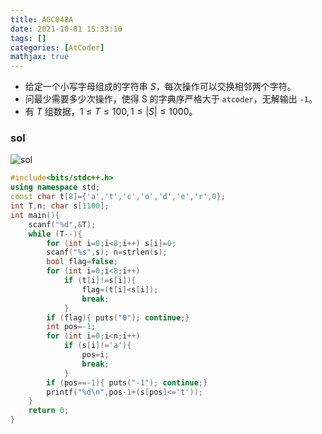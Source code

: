 ```yaml
---
title: AGC048A
date: 2021-10-01 15:33:10
tags: []
categories: [AtCoder]
mathjax: true
---
```


- 给定一个小写字母组成的字符串 $S$，每次操作可以交换相邻两个字符。
- 问最少需要多少次操作，使得 S 的字典序严格大于 `atcoder`，无解输出 `-1`。
- 有 $T$ 组数据，$1\leq T\leq 100,1\leq |S|\leq 1000$。
<!-- more -->

### sol

![sol](https://cdn.jsdelivr.net/gh/hydd-new/image-hosting@master/agc048a.png)

```cpp
#include<bits/stdc++.h>
using namespace std;
const char t[8]={'a','t','c','o','d','e','r',0};
int T,n; char s[1100];
int main(){
	scanf("%d",&T);
	while (T--){
		for (int i=0;i<8;i++) s[i]=0;
		scanf("%s",s); n=strlen(s);
		bool flag=false;
		for (int i=0;i<8;i++)
			if (t[i]!=s[i]){
				flag=(t[i]<s[i]);
				break;
			}
		if (flag){ puts("0"); continue;}
		int pos=-1;
		for (int i=0;i<n;i++)
			if (s[i]!='a'){
				pos=i;
				break;
			}
		if (pos==-1){ puts("-1"); continue;}
		printf("%d\n",pos-1+(s[pos]<='t'));
	}
	return 0;
}
```
